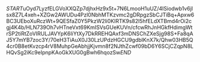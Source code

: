 $START$uOyd7LyzfELGVoXXQZp7djhxHz9x5t+7N6LmooH1uUZ/4ISiodwb1v6jIsx8Z7L4xeh+XZGw2AWUDu4Pzl0NbhMTKzvmc2gDRpgzSbCJTiBq+Apxw6BC3UEboXuRczWt+9QESfaZ0Y5PkzW2li0KIRTK9s82l5hfELdXTBmd4rOi2cgj4K4b/HLN739Oh7vHTneVxt69KmISVsGUeKUVn/cfcwRhJnHGkfHdimgWtrSP2tiRtZoVIRULJAVYpK6IiYtXy7DkRREHQAxf3mDNSChZXeSjg98S+Fa8qAJ5Y7mYB7zoc3Y/70eH3TiAuX0J30LzUPdzHGCU9gdbIKnX7k/Qhw03HB5Q4cr0B8etKvzcp4rV8MuhpGeAbhjjKjvmn8f2NJthZcwf09bD6Y6SCjCZqpN8LHQvSg2iKc9eIpnpKAoGkXUG0gBwh6hqozSw$END$